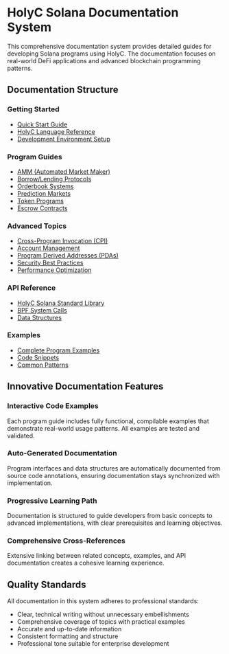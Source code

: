 # HolyC Solana Documentation System

This comprehensive documentation system provides detailed guides for developing Solana programs using HolyC. The documentation focuses on real-world DeFi applications and advanced blockchain programming patterns.

## Documentation Structure

### Getting Started
- [Quick Start Guide](./getting-started/quick-start.md)
- [HolyC Language Reference](./language-reference/holyc-solana.md)
- [Development Environment Setup](./getting-started/environment-setup.md)

### Program Guides
- [AMM (Automated Market Maker)](./programs/amm.md)
- [Borrow/Lending Protocols](./programs/lending.md)
- [Orderbook Systems](./programs/orderbook.md)
- [Prediction Markets](./programs/prediction-markets.md)
- [Token Programs](./programs/token.md)
- [Escrow Contracts](./programs/escrow.md)

### Advanced Topics
- [Cross-Program Invocation (CPI)](./advanced/cpi.md)
- [Account Management](./advanced/accounts.md)
- [Program Derived Addresses (PDAs)](./advanced/pdas.md)
- [Security Best Practices](./advanced/security.md)
- [Performance Optimization](./advanced/performance.md)

### API Reference
- [HolyC Solana Standard Library](./api/stdlib.md)
- [BPF System Calls](./api/syscalls.md)
- [Data Structures](./api/data-structures.md)

### Examples
- [Complete Program Examples](../examples/)
- [Code Snippets](./examples/snippets.md)
- [Common Patterns](./examples/patterns.md)

## Innovative Documentation Features

### Interactive Code Examples
Each program guide includes fully functional, compilable examples that demonstrate real-world usage patterns. All examples are tested and validated.

### Auto-Generated Documentation
Program interfaces and data structures are automatically documented from source code annotations, ensuring documentation stays synchronized with implementation.

### Progressive Learning Path
Documentation is structured to guide developers from basic concepts to advanced implementations, with clear prerequisites and learning objectives.

### Comprehensive Cross-References
Extensive linking between related concepts, examples, and API documentation creates a cohesive learning experience.

## Quality Standards

All documentation in this system adheres to professional standards:
- Clear, technical writing without unnecessary embellishments
- Comprehensive coverage of topics with practical examples
- Accurate and up-to-date information
- Consistent formatting and structure
- Professional tone suitable for enterprise development